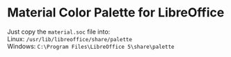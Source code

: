 # Material Color Palette for LibreOffice
Just copy the <code>material.soc</code> file into:<br>
Linux: <code>/usr/lib/libreoffice/share/palette</code><br>
Windows: <code>C:\Program Files\LibreOffice 5\share\palette</code>
